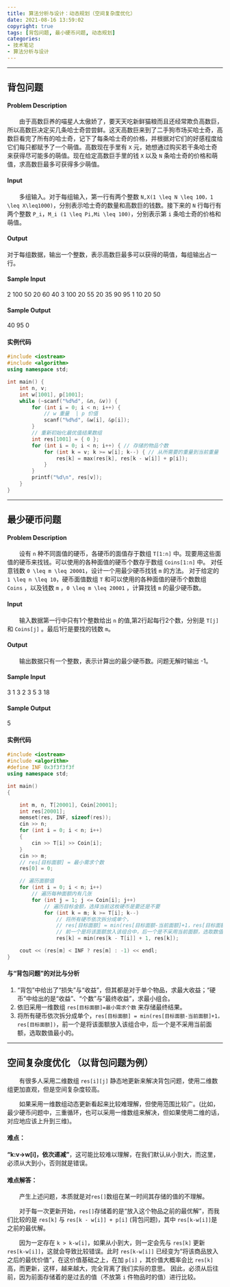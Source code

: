 ```yaml
---
title: 算法分析与设计：动态规划（空间复杂度优化）
date: 2021-08-16 13:59:02
copyright: true
tags: [背包问题, 最小硬币问题, 动态规划]
categories:
- 技术笔记
- 算法分析与设计
---
```


-----
## 背包问题

#### Problem Description

&emsp;&emsp;由于高数巨养的喵星人太傲娇了，要天天吃新鲜猫粮而且还经常欺负高数巨，所以高数巨决定买几条哈士奇尝尝鲜。这天高数巨来到了二手狗市场买哈士奇，高数巨看完了所有的哈士奇，记下了每条哈士奇的价格，并根据对它们的好感程度给它们每只都赋予了一个萌值。高数现在手里有 `X` 元，她想通过购买若干条哈士奇来获得尽可能多的萌值。现在给定高数巨手里的钱 `X` 以及 `N` 条哈士奇的价格和萌值，求高数巨最多可获得多少萌值。

#### Input

&emsp;&emsp;多组输入。对于每组输入，第一行有两个整数 `N,X(1 \leq N \leq 100，1 \leq X\leq1000)`，分别表示哈士奇的数量和高数巨的钱数。接下来的 `N` 行每行有两个整数 `P_i`，`M_i (1 \leq Pi,Mi \leq 100)`，分别表示第 `i` 条哈士奇的价格和萌值。

#### Output

对于每组数据，输出一个整数，表示高数巨最多可以获得的萌值，每组输出占一行。

#### Sample Input

2 100 50 20 60 40 3 100 20 55 20 35 90 95 1 10 20 50

#### Sample Output

40 95 0

#### 实例代码

```cpp
#include <iostream>
#include <algorithm>
using namespace std;

int main() {
    int n, v;
    int w[1001], p[1001];
    while (~scanf("%d%d", &n, &v)) {
        for (int i = 0; i < n; i++) {
            // w 重量  | p 价值
            scanf("%d%d", &w[i], &p[i]);
        }
        // 重新初始化最优值结果数组
        int res[1001] = { 0 };
        for (int i = 0; i < n; i++) { // 存储的物品个数
            for (int k = v; k >= w[i]; k--) { // 从所需要的重量到当前重量
                res[k] = max(res[k], res[k - w[i]] + p[i]);
            }
        }
        printf("%d\n", res[v]);
    }
}
```

- - - - - -

## 最少硬币问题

#### Problem Description

&emsp;&emsp;设有 `n` 种不同面值的硬币，各硬币的面值存于数组 `T[1:n]` 中。现要用这些面值的硬币来找钱。可以使用的各种面值的硬币个数存于数组 `Coins[1:n]` 中。 对任意钱数 `0 \leq m \leq 20001`，设计一个用最少硬币找钱 `m` 的方法。 对于给定的 `1 \leq n \leq 10`，硬币面值数组 `T` 和可以使用的各种面值的硬币个数数组 `Coins` ，以及钱数 `m` ，`0 \leq m \leq 20001` ，计算找钱 `m` 的最少硬币数。

#### Input

&emsp;&emsp;输入数据第一行中只有1个整数给出 `n` 的值,第2行起每行2个数，分别是 `T[j]` 和 `Coins[j]` 。最后1行是要找的钱数 `m`。

#### Output

&emsp;&emsp;输出数据只有一个整数，表示计算出的最少硬币数。问题无解时输出 -1。

#### Sample Input

3 1 3 2 3 5 3 18

#### Sample Output

5

#### 实例代码

```cpp
#include <iostream>
#include <algorithm>
#define INF 0x3f3f3f3f
using namespace std;

int main()
{

    int m, n, T[20001], Coin[20001];
    int res[20001];
    memset(res, INF, sizeof(res));
    cin >> n;
    for (int i = 0; i < n; i++)
    {
        cin >> T[i] >> Coin[i];
    }
    cin >> m;
    // res[目标面额] = 最小需求个数
    res[0] = 0;

    // 遍历面额值
    for (int i = 0; i < n; i++)
        // 遍历每种面额内有几张
        for (int j = 1; j <= Coin[i]; j++)
            // 遍历目标金额，选择当前这枚硬币是要还是不要
            for (int k = m; k >= T[i]; k--)
                // 将所有硬币依次拆分成单个，
                // res[目标面额] = min(res[目标面额-当前面额]+1，res[目标面额])，
                // 前一个是将该面额放入该组合中，后一个是不采用当前面额，选取数值最小的。
                res[k] = min(res[k - T[i]] + 1, res[k]);

    cout << (res[m] < INF ? res[m] : -1) << endl;
}
```

#### 与“背包问题”的对比与分析

1. “背包”中给出了“损失”与“收益”，但其都是对于单个物品，求最大收益；“硬币”中给出的是“收益”、“个数”与“最终收益”，求最小组合。
2. 依旧采用一维数组 `res[目标面额]=最小需求个数` 来存储最终结果。
3. 将所有硬币依次拆分成单个，`res[目标面额] = min(res[目标面额-当前面额]+1，res[目标面额])`，前一个是将该面额放入该组合中，后一个是不采用当前面额，选取数值最小的。

- - - - - -

## 空间复杂度优化 （以背包问题为例）

&emsp;&emsp;有很多人采用二维数组 `res[i][j]` 静态地更新来解决背包问题，使用二维数组更加直观，但是空间复杂度较高。

&emsp;&emsp;如果采用一维数组动态更新看起来比较难理解，但使用范围比较广。(比如，最少硬币问题中，三重循环，也可以采用一维数组来解决，但如果使用二维的话，对应地应该上升到三维)。

#### 难点：

**“k:v->w[i]，依次递减”**，这可能比较难以理解，在我们默认从小到大，而这里，必须从大到小，否则就是错误。

#### 难点解答：

&emsp;&emsp;产生上述问题，本质就是对`res[]`数组在某一时间其存储的值的不理解。

&emsp;&emsp;对于每一次更新开始，`res[]`存储着的是“放入这个物品之前的最优解”，而我们比较的是 `res[k]` 与 `res[k - w[i]] + p[i]` (背包问题)，其中 `res[k-w[i]]`是之前的最优解。

&emsp;&emsp;因为一定存在 `k > k-w[i]`，如果从小到大，则一定会先与 `res[k]` 更新 `res[k-w[i]]`，这就会导致比较错误。此时 `res[k-w[i]]` 已经变为“将该商品放入之后的最优价值”，在这价值基础之上，在加 `p[i]` ，其价值大概率会比 `res[k]` 高，而更新，这样，越来越大，完全背离了我们实际的意思。 因此，必须从后往前，因为前面存储着的是过去的值（不放第 `i` 件物品时的值）进行比较。

<br/><br/><br/><br/>